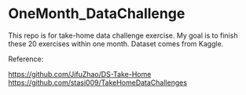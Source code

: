 # OneMonth_DataChallenge
This repo is  for take-home data challenge exercise. My goal is to finish these 20 exercises within one month. Dataset comes from Kaggle. 

Reference: 

https://github.com/JifuZhao/DS-Take-Home
https://github.com/stasi009/TakeHomeDataChallenges
